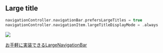 ## Large title

```swift
navigationController.navigationBar.prefersLargeTitles = true
navigationController.navigationItem.largeTitleDisplayMode = .always
```

![](https://camo.qiitausercontent.com/563d26af0a6fde78cbeb982c3dfbe9a01770327c/68747470733a2f2f71696974612d696d6167652d73746f72652e73332e616d617a6f6e6177732e636f6d2f302f3138363237372f39353364653136332d396534372d623235392d393661372d6533616365313064326530342e706e67)

[お手軽に実装できるLargeNavigationBar](https://qiita.com/kaoryuuu/items/cd005814550087c7c707)
